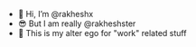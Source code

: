 - 👋 Hi, I’m @rakheshx
- 😎 But I am really @rakheshster
- 🤫 This is my alter ego for "work" related stuff

<!---
rakheshx/rakheshx is a ✨ special ✨ repository because its `README.md` (this file) appears on your GitHub profile.
You can click the Preview link to take a look at your changes.
--->
